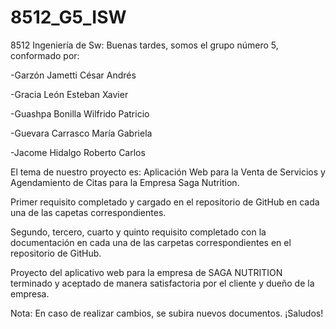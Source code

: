 # 8512_G5_ISW
8512 Ingeniería de Sw:
Buenas tardes, somos el grupo número 5, conformado por:

-Garzón Jametti César Andrés

-Gracia León Esteban Xavier

-Guashpa Bonilla Wilfrido Patricio

-Guevara Carrasco María Gabriela 

-Jacome Hidalgo Roberto Carlos


El tema de nuestro proyecto es: Aplicación Web para la Venta de Servicios y Agendamiento de Citas para la
Empresa Saga Nutrition.


Primer requisito completado y cargado en el repositorio de GitHub en cada una de las capetas correspondientes. 

Segundo, tercero, cuarto y quinto requisito completado con la documentación en cada una de las carpetas correspondientes en el repositorio de GitHub.

Proyecto del aplicativo web para la empresa de SAGA NUTRITION terminado y aceptado de manera satisfactoria por el cliente y dueño de la empresa.

Nota: En caso de realizar cambios, se subira nuevos documentos.
¡Saludos!
